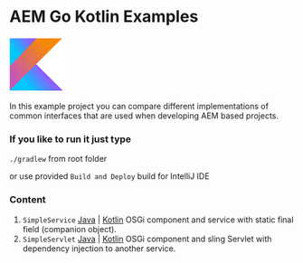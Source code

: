 # AEM Go Kotlin Examples

![logo](./src/resources/kotlin_logo.png)

In this example project you can compare different implementations of common interfaces that are used when developing AEM based projects.

### If you like to run it just type

`./gradlew` from root folder

or use provided `Build and Deploy` build for IntelliJ IDE

### Content

1. `SimpleService` 
[Java](/src/main/java/com/szokone/aem/gokotlin/java/service/SimpleService.java) 
|
[Kotlin](/src/main/kotlin/com/szokone/aem/gokotlin/kotlin/service/SimpleService.kt)
OSGi component and service with static final field (companion object).
2. `SimpleServlet`
[Java](/src/main/java/com/szokone/aem/gokotlin/java/servlet/SimpleServlet.java) 
|
[Kotlin](/src/main/kotlin/com/szokone/aem/gokotlin/kotlin/servlet/SimpleServlet.kt)
OSGi component and sling Servlet with dependency injection to another service.